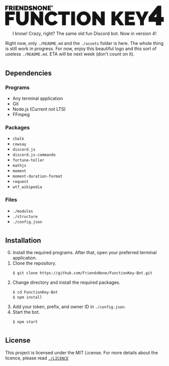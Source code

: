 ![Function Key 4](./assets/fnkey4.png)
<center>
    I know! Crazy, right? The same old fun Discord bot. Now in version 4!
</center>

Right now, only `./README.md` and the `./assets` folder is here. The whole thing is still work in progress. For now, enjoy this beautiful logo and this sort of useless `./README.md`. ETA will be next week (don't count on it).

#
## Dependencies
### Programs
- Any terminal application
- Git
- Node.js (Current not LTS)
- FFmpeg
### Packages
- `chalk`
- `cowsay`
- `discord.js`
- `discord.js-commando`
- `fortune-teller`
- `mathjs`
- `moment`
- `moment-duration-format`
- `request`
- `wtf_wikipedia`
### Files
- `./modules`
- `./structure`
- `./config.json`
#
## Installation
0. Install the required programs. After that, open your preferred terminal application.
1. Clone the repository.
    ```
    $ git clone https://github.com/FriendsNone/FunctionKey-Bot.git
    ```
2. Change directory and install the required packages.
    ```
    $ cd FunctionKey-Bot
    $ npm install
    ```
3. Add your token, prefix, and owner ID in `./config.json`.
4. Start the bot.
    ```
    $ npm start
    ```
#
## License
This project is licensed under the MIT License. For more details about the licence, please read [`./LICENCE`](./LICENCE)
